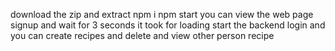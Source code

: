 download the zip and extract
npm i
npm start
you can view the web page 
signup and wait for 3 seconds it took for loading
start the backend
login and you can create recipes and delete and view other person recipe
